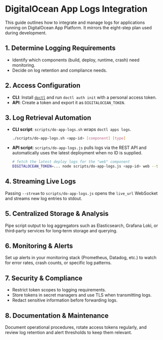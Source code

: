 # DigitalOcean App Logs Integration

This guide outlines how to integrate and manage logs for applications running on DigitalOcean App Platform. It mirrors the eight-step plan used during development.

## 1. Determine Logging Requirements
- Identify which components (build, deploy, runtime, crash) need monitoring.
- Decide on log retention and compliance needs.

## 2. Access Configuration
- **CLI**: Install [`doctl`](https://docs.digitalocean.com/reference/doctl/how-to/install/) and run `doctl auth init` with a personal access token.
- **API**: Create a token and export it as `DIGITALOCEAN_TOKEN`.

## 3. Log Retrieval Automation
- **CLI script**: `scripts/do-app-logs.sh` wraps `doctl apps logs`.
  ```bash
  ./scripts/do-app-logs.sh <app-id> [component] [type]
  ```
- **API script**: `scripts/do-app-logs.js` pulls logs via the REST API and
  automatically uses the latest deployment when no ID is supplied.
  ```bash
  # fetch the latest deploy logs for the "web" component
  DIGITALOCEAN_TOKEN=... node scripts/do-app-logs.js <app-id> web --type deploy
  ```

## 4. Streaming Live Logs
Passing `--stream` to `scripts/do-app-logs.js` opens the `live_url` WebSocket and streams new log entries to stdout.

## 5. Centralized Storage & Analysis
Pipe script output to log aggregators such as Elasticsearch, Grafana Loki, or third‑party services for long‑term storage and querying.

## 6. Monitoring & Alerts
Set up alerts in your monitoring stack (Prometheus, Datadog, etc.) to watch for error rates, crash counts, or specific log patterns.

## 7. Security & Compliance
- Restrict token scopes to logging requirements.
- Store tokens in secret managers and use TLS when transmitting logs.
- Redact sensitive information before forwarding logs.

## 8. Documentation & Maintenance
Document operational procedures, rotate access tokens regularly, and review log retention and alert thresholds to keep them relevant.

